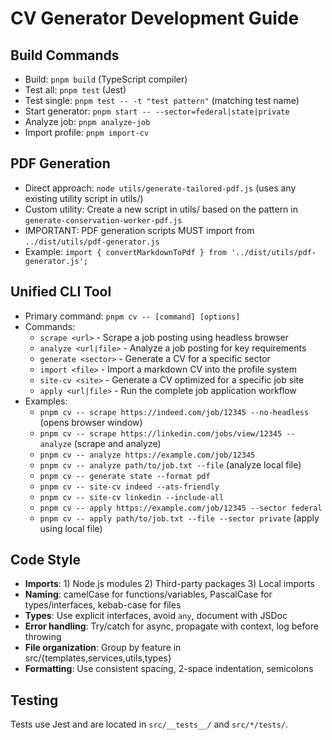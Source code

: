 # CV Generator Development Guide

## Build Commands
- Build: `pnpm build` (TypeScript compiler)
- Test all: `pnpm test` (Jest)
- Test single: `pnpm test -- -t "test pattern"` (matching test name)
- Start generator: `pnpm start -- --sector=federal|state|private`
- Analyze job: `pnpm analyze-job`
- Import profile: `pnpm import-cv`

## PDF Generation
- Direct approach: `node utils/generate-tailored-pdf.js` (uses any existing utility script in utils/)
- Custom utility: Create a new script in utils/ based on the pattern in `generate-conservation-worker-pdf.js`
- IMPORTANT: PDF generation scripts MUST import from `../dist/utils/pdf-generator.js` 
- Example: `import { convertMarkdownToPdf } from '../dist/utils/pdf-generator.js';`

## Unified CLI Tool
- Primary command: `pnpm cv -- [command] [options]`
- Commands:
  - `scrape <url>` - Scrape a job posting using headless browser
  - `analyze <url|file>` - Analyze a job posting for key requirements
  - `generate <sector>` - Generate a CV for a specific sector
  - `import <file>` - Import a markdown CV into the profile system
  - `site-cv <site>` - Generate a CV optimized for a specific job site
  - `apply <url|file>` - Run the complete job application workflow
- Examples:
  - `pnpm cv -- scrape https://indeed.com/job/12345 --no-headless` (opens browser window)
  - `pnpm cv -- scrape https://linkedin.com/jobs/view/12345 --analyze` (scrape and analyze)
  - `pnpm cv -- analyze https://example.com/job/12345`
  - `pnpm cv -- analyze path/to/job.txt --file` (analyze local file)
  - `pnpm cv -- generate state --format pdf`
  - `pnpm cv -- site-cv indeed --ats-friendly`
  - `pnpm cv -- site-cv linkedin --include-all`
  - `pnpm cv -- apply https://example.com/job/12345 --sector federal`
  - `pnpm cv -- apply path/to/job.txt --file --sector private` (apply using local file)

## Code Style
- **Imports**: 1) Node.js modules 2) Third-party packages 3) Local imports
- **Naming**: camelCase for functions/variables, PascalCase for types/interfaces, kebab-case for files
- **Types**: Use explicit interfaces, avoid `any`, document with JSDoc
- **Error handling**: Try/catch for async, propagate with context, log before throwing
- **File organization**: Group by feature in src/{templates,services,utils,types}
- **Formatting**: Use consistent spacing, 2-space indentation, semicolons

## Testing
Tests use Jest and are located in `src/__tests__/` and `src/*/tests/`.